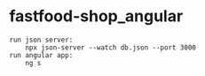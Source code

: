 # fastfood-shop_angular

    run json server:
        npx json-server --watch db.json --port 3000
    run angular app:
        ng s
